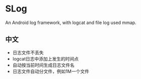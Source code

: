 # SLog
An Android log framework, with logcat and file log used mmap. 

## 中文
- 日志文件不丢失
- logcat日志中添加上发生的时间点
- 自动按当前时间生成日志文件名
- 日志文件自动分文件，例如1M一个文件


